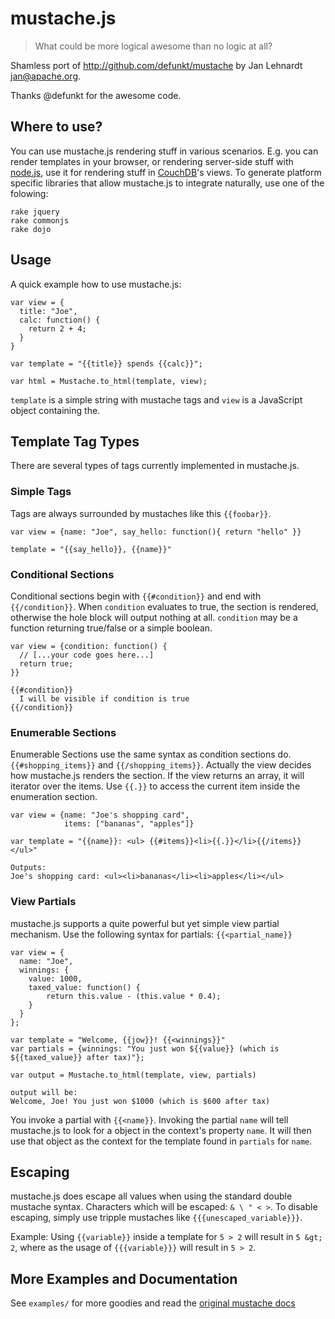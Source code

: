 # mustache.js

> What could be more logical awesome than no logic at all?

Shamless port of http://github.com/defunkt/mustache
by Jan Lehnardt <jan@apache.org>.

Thanks @defunkt for the awesome code.

## Where to use?
You can use mustache.js rendering stuff in various scenarios. E.g. you can render templates in your browser, or rendering server-side stuff with [node.js][node.js], use it for rendering stuff in [CouchDB][couchdb]'s views. To generate platform specific libraries that allow mustache.js to integrate naturally, use one of the folowing:
    
    rake jquery
    rake commonjs
    rake dojo


## Usage
A quick example how to use mustache.js:

    var view = {
      title: "Joe",
      calc: function() {
        return 2 + 4;
      }
    }

    var template = "{{title}} spends {{calc}}";

    var html = Mustache.to_html(template, view);
    
`template` is a simple string with mustache tags and `view` is a JavaScript object containing the.

## Template Tag Types
There are several types of tags currently implemented in mustache.js.

### Simple Tags
Tags are always surrounded by mustaches like this `{{foobar}}`.

    var view = {name: "Joe", say_hello: function(){ return "hello" }}

    template = "{{say_hello}}, {{name}}"

### Conditional Sections
Conditional sections begin with `{{#condition}}` and end with `{{/condition}}`. When `condition` evaluates to true, the section is rendered, otherwise the hole block will output nothing at all. `condition` may be a function returning true/false or a simple boolean.

    var view = {condition: function() {
      // [...your code goes here...]
      return true;
    }}

    {{#condition}}
      I will be visible if condition is true
    {{/condition}}

### Enumerable Sections
Enumerable Sections use the same syntax as condition sections do. `{{#shopping_items}}` and `{{/shopping_items}}`. Actually the view decides how mustache.js renders the section. If the view returns an array, it will iterator over the items. Use `{{.}}` to access the current item inside the enumeration section.

    var view = {name: "Joe's shopping card",
                items: ["bananas", "apples"]}

    var template = "{{name}}: <ul> {{#items}}<li>{{.}}</li>{{/items}} </ul>"

    Outputs:
    Joe's shopping card: <ul><li>bananas</li><li>apples</li></ul>


### View Partials
mustache.js supports a quite powerful but yet simple view partial mechanism. Use the following syntax for partials: `{{<partial_name}}`

    var view = {
      name: "Joe",
      winnings: {
        value: 1000,
        taxed_value: function() {
            return this.value - (this.value * 0.4);
        }
      }
    };

    var template = "Welcome, {{jow}}! {{<winnings}}"
    var partials = {winnings: "You just won ${{value}} (which is ${{taxed_value}} after tax)"};
    
    var output = Mustache.to_html(template, view, partials)
    
    output will be:
    Welcome, Joe! You just won $1000 (which is $600 after tax)

You invoke a partial with `{{<name}}`. Invoking the partial `name` will tell
mustache.js to look for a object in the context's property `name`. It will then
use that object as the context for the template found in `partials` for `name`.

## Escaping
mustache.js does escape all values when using the standard double mustache syntax. Characters which will be escaped: `& \ " < >`. To disable escaping, simply use tripple mustaches like `{{{unescaped_variable}}}`.

Example: Using `{{variable}}` inside a template for `5 > 2` will result in `5 &gt; 2`, where as the usage of `{{{variable}}}` will result in `5 > 2`.


## More Examples and Documentation
See `examples/` for more goodies and read the [original mustache docs][m]



[m]: http://github.com/defunkt/mustache/#readme
[node.js]: http://nodejs.org
[couchdb]: http://couchdb.apache.org
